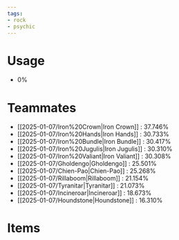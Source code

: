 ```yaml
---
tags:
- rock
- psychic
---
```

# Usage
- 0%
# Teammates
- [[2025-01-07/Iron%20Crown|Iron Crown]] : 37.746%
- [[2025-01-07/Iron%20Hands|Iron Hands]] : 30.733%
- [[2025-01-07/Iron%20Bundle|Iron Bundle]] : 30.417%
- [[2025-01-07/Iron%20Jugulis|Iron Jugulis]] : 30.310%
- [[2025-01-07/Iron%20Valiant|Iron Valiant]] : 30.308%
- [[2025-01-07/Gholdengo|Gholdengo]] : 25.501%
- [[2025-01-07/Chien-Pao|Chien-Pao]] : 25.268%
- [[2025-01-07/Rillaboom|Rillaboom]] : 21.154%
- [[2025-01-07/Tyranitar|Tyranitar]] : 21.073%
- [[2025-01-07/Incineroar|Incineroar]] : 18.673%
- [[2025-01-07/Houndstone|Houndstone]] : 16.310%
# Items